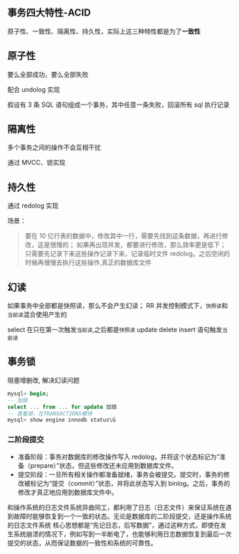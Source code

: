## 事务四大特性-ACID

原子性、一致性、隔离性、持久性，实际上这三种特性都是为了**一致性**

## 原子性

要么全部成功，要么全部失败

配合 undolog 实现

假设有 3 条 SQL 语句组成一个事务，其中任意一条失败，回滚所有 sql 执行记录

## 隔离性

多个事务之间的操作不会互相干扰

通过 MVCC、锁实现

## 持久性

通过 redolog 实现

场景：

> 要在 10 亿行表的数据中，修改其中一行，需要先找到这条数据，再进行修改，这是很慢的；
> 如果再出现并发，都要进行修改，那么效率更是低下；
> 只需要先记录下来这些操作记录下来，记录临时文件 redolog。之后空闲的时候再慢慢去执行这些操作,真正的数据库文件

## 幻读

如果事务中全部都是快照读，那么不会产生幻读；
RR 并发控制模式下，`快照读`和`当前读`混合使用产生的

select 在只在第一次触发`当前读`,之后都是`快照读`
update delete insert 语句触发`当前读`

## 事务锁

阻塞增删改, 解决幻读问题

```sql
mysql> begin;
-- 加锁
select ... from ... for update 加锁
-- 查看锁，在TRANSACTIONS模块
mysql> show engine innodb status\G
```

### 二阶段提交

- 准备阶段：事务对数据库的修改操作写入 redolog，并将这个状态标记为“准备（prepare）”状态，但这些修改还未应用到数据库文件。
- 提交阶段：一旦所有相关操作都准备就绪，事务会被提交。提交时，事务的修改被标记为“提交（commit）”状态，并将此状态写入到 binlog。之后，事务的修改才真正地应用到数据库文件中。

和操作系统的日志文件系统异曲同工，都利用了日志（日志文件）来保证系统在遇到故障时能够恢复到一个一致的状态。无论是数据库的二阶段提交，还是操作系统的日志文件系统
核心思想都是“先记日志，后写数据”，通过这种方式，即使在发生系统崩溃的情况下，例如写到一半断电了，也能够利用日志数据恢复到最后一次提交的状态，从而保证数据的一致性和系统的可靠性。

